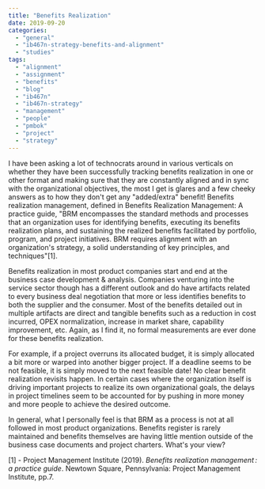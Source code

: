 ```yaml
---
title: "Benefits Realization"
date: 2019-09-20
categories: 
  - "general"
  - "ib467n-strategy-benefits-and-alignment"
  - "studies"
tags: 
  - "alignment"
  - "assignment"
  - "benefits"
  - "blog"
  - "ib467n"
  - "ib467n-strategy"
  - "management"
  - "people"
  - "pmbok"
  - "project"
  - "strategy"
---
```


I have been asking a lot of technocrats around in various verticals on whether they have been successfully tracking benefits realization in one or other format and making sure that they are constantly aligned and in sync with the organizational objectives, the most I get is glares and a few cheeky answers as to how they don't get any "added/extra" benefit! Benefits realization management, defined in Benefits Realization Management: A practice guide, "BRM encompasses the standard methods and processes that an organization uses for identifying benefits, executing its benefits realization plans, and sustaining the realized benefits facilitated by portfolio, program, and project initiatives. BRM requires alignment with an organization's strategy, a solid understanding of key principles, and techniques"\[1\].

Benefits realization in most product companies start and end at the business case development & analysis. Companies venturing into the service sector though has a different outlook and do have artifacts related to every business deal negotiation that more or less identifies benefits to both the supplier and the consumer. Most of the benefits detailed out in multiple artifacts are direct and tangible benefits such as a reduction in cost incurred, OPEX normalization, increase in market share, capability improvement, etc. Again, as I find it, no formal measurements are ever done for these benefits realization.

For example, if a project overruns its allocated budget, it is simply allocated a bit more or warped into another bigger project. If a deadline seems to be not feasible, it is simply moved to the next feasible date! No clear benefit realization revisits happen. In certain cases where the organization itself is driving important projects to realize its own organizational goals, the delays in project timelines seem to be accounted for by pushing in more money and more people to achieve the desired outcome.

In general, what I personally feel is that BRM as a process is not at all followed in most product organizations. Benefits register is rarely maintained and benefits themselves are having little mention outside of the business case documents and project charters. What's your view?

\[1\] - Project Management Institute (2019). _Benefits realization management : a practice guide_. Newtown Square, Pennsylvania: Project Management Institute, pp.7.

‌
